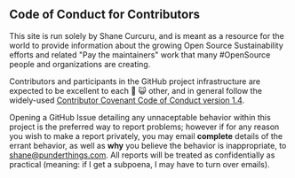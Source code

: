 ## Code of Conduct for Contributors

This site is run solely by Shane Curcuru, and is meant as a resource for the world to provide information about the growing Open Source Sustainability efforts and related "Pay the maintainers" work that many #OpenSource people and organizations are creating.

Contributors and participants in the GitHub project infrastructure are expected to be excellent to each :dog: :smiley_cat: other, and in general follow the widely-used [Contributor Covenant Code of Conduct version 1.4](https://contributor-covenant.org/version/1/4/).

Opening a GitHub Issue detailing any unnaceptable behavior within this project is the preferred way to report problems; however if for any reason you wish to make a report privately, you may email **complete** details of the errant behavior, as well as **why** you believe the behavior is inappropriate, to shane@punderthings.com.  All reports will be treated as confidentially as practical (meaning: if I get a subpoena, I may have to turn over emails).
